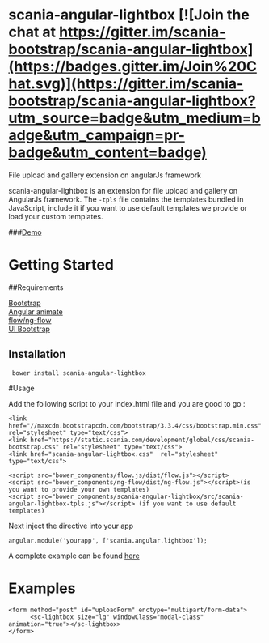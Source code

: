 # scania-angular-lightbox [![Join the chat at https://gitter.im/scania-bootstrap/scania-angular-lightbox](https://badges.gitter.im/Join%20Chat.svg)](https://gitter.im/scania-bootstrap/scania-angular-lightbox?utm_source=badge&utm_medium=badge&utm_campaign=pr-badge&utm_content=badge)

File upload and gallery extension on angularJs framework

scania-angular-lightbox is an extension for file upload and gallery on AngularJs framework. The ```-tpls``` file contains the templates bundled in JavaScript, include it if you want to use default templates we provide or load your custom templates.

###<a href="http://embed.plnkr.co/PlVBJeLgy5CgqED6rzQq/preview">Demo</a>

# Getting Started

##Requirements

<a href="http://getbootstrap.com/">Bootstrap</a><br/>
<a href="https://angularjs.org/">Angular animate</a><br/>
<a href="http://flowjs.github.io/ng-flow/">flow/ng-flow</a><br/>
<a href="https://angular-ui.github.io/bootstrap/">UI Bootstrap</a><br/>

## Installation

     bower install scania-angular-lightbox

#Usage


Add the following script to your index.html file and you are good to go :<br/>

    <link href="//maxcdn.bootstrapcdn.com/bootstrap/3.3.4/css/bootstrap.min.css" rel="stylesheet" type="text/css">
    <link href="https://static.scania.com/development/global/css/scania-bootstrap.css" rel="stylesheet" type="text/css">
    <link href="scania-angular-lightbox.css"  rel="stylesheet" type="text/css">

    <script src="bower_components/flow.js/dist/flow.js"></script>
    <script src="bower_components/ng-flow/dist/ng-flow.js"></script>(is you want to provide your own templates)
    <script src="bower_components/scania-angular-lightbox/src/scania-angular-lightbox-tpls.js"></script> (if you want to use default templates)


Next inject the directive into your app

    angular.module('yourapp', ['scania.angular.lightbox']);

A complete example can be found <a href="http://embed.plnkr.co/PlVBJeLgy5CgqED6rzQq/preview">here</a>

# Examples

    <form method="post" id="uploadForm" enctype="multipart/form-data">
          <sc-lightbox size="lg" windowClass="modal-class" animation="true"></sc-lightbox>
    </form>